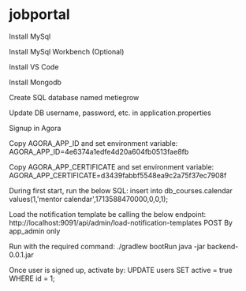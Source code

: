 # jobportal

Install MySql


Install MySql Workbench (Optional)


Install VS Code


Install Mongodb


Create SQL database named metiegrow


Update DB username, password, etc. in application.properties


Signup in Agora


Copy AGORA_APP_ID and set environment variable:
AGORA_APP_ID=4e6374a1edfe4d20a604fb0513fae8fb


Copy AGORA_APP_CERTIFICATE and set environment variable:
AGORA_APP_CERTIFICATE=d3439fabbf5548ea9c2a75f37ec7908f


During first start, run the below SQL:
insert into db_courses.calendar values(1,'mentor calendar',1713588470000,0,0,1);


Load the notification template be calling the below endpoint:
http://localhost:9091/api/admin/load-notification-templates
POST 
By app_admin only


Run with the required command:
./gradlew bootRun
java -jar backend-0.0.1.jar


Once user is signed up, activate by:
UPDATE users SET active = true WHERE id = 1;
